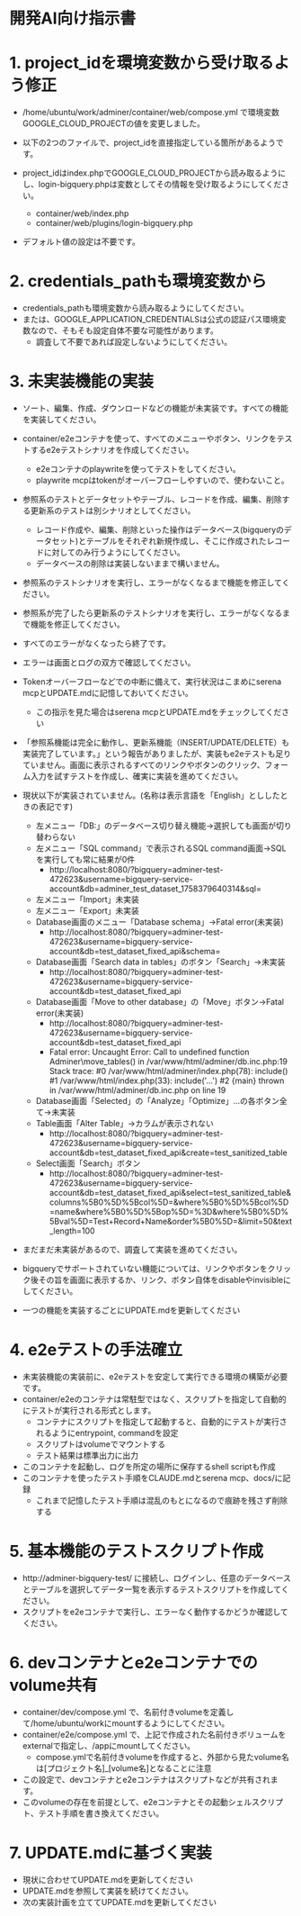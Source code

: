 # 開発AI向け指示書

# 1. project_idを環境変数から受け取るよう修正
* /home/ubuntu/work/adminer/container/web/compose.yml
で環境変数GOOGLE_CLOUD_PROJECTの値を変更しました。

* 以下の2つのファイルで、project_idを直接指定している箇所があるようです。
* project_idはindex.phpでGOOGLE_CLOUD_PROJECTから読み取るようにし、login-bigquery.phpは変数としてその情報を受け取るようにしてください。
	* container/web/index.php
	* container/web/plugins/login-bigquery.php
* デフォルト値の設定は不要です。


# 2. credentials_pathも環境変数から
* credentials_pathも環境変数から読み取るようにしてください。
* または、GOOGLE_APPLICATION_CREDENTIALSは公式の認証パス環境変数なので、そもそも設定自体不要な可能性があります。
	* 調査して不要であれば設定しないようにしてください。

# 3. 未実装機能の実装
* ソート、編集、作成、ダウンロードなどの機能が未実装です。すべての機能を実装してください。
* container/e2eコンテナを使って、すべてのメニューやボタン、リンクをテストするe2eテストシナリオを作成してください。
	* e2eコンテナのplaywriteを使ってテストをしてください。
	* playwrite mcpはtokenがオーバーフローしやすいので、使わないこと。
* 参照系のテストとデータセットやテーブル、レコードを作成、編集、削除する更新系のテストは別シナリオとしてください。
	* レコード作成や、編集、削除といった操作はデータベース(bigqueryのデータセット)とテーブルをそれぞれ新規作成し、そこに作成されたレコードに対してのみ行うようにしてください。
	* データベースの削除は実装しないままで構いません。
* 参照系のテストシナリオを実行し、エラーがなくなるまで機能を修正してください。
* 参照系が完了したら更新系のテストシナリオを実行し、エラーがなくなるまで機能を修正してください。
* すべてのエラーがなくなったら終了です。
* エラーは画面とログの双方で確認してください。
* Tokenオーバーフローなどでの中断に備えて、実行状況はこまめにserena mcpとUPDATE.mdに記憶しておいてください。
	* この指示を見た場合はserena mcpとUPDATE.mdをチェックしてください

* 「参照系機能は完全に動作し、更新系機能（INSERT/UPDATE/DELETE）も実装完了しています。」という報告がありましたが、実装もe2eテストも足りていません。画面に表示されるすべてのリンクやボタンのクリック、フォーム入力を試すテストを作成し、確実に実装を進めてください。

* 現状以下が実装されていません。(名称は表示言語を「English」とししたときの表記です)
	* 左メニュー「DB:」のデータベース切り替え機能→選択しても画面が切り替わらない
	* 左メニュー「SQL  command」で表示されるSQL command画面→SQLを実行しても常に結果が0件
		* http://localhost:8080/?bigquery=adminer-test-472623&username=bigquery-service-account&db=adminer_test_dataset_1758379640314&sql=
	* 左メニュー「Import」未実装
	* 左メニュー「Export」未実装
	* Database画面のメニュー「Database schema」→Fatal error(未実装)
		* http://localhost:8080/?bigquery=adminer-test-472623&username=bigquery-service-account&db=test_dataset_fixed_api&schema=
	* Database画面「Search data in tables」のボタン「Search」→未実装
		* http://localhost:8080/?bigquery=adminer-test-472623&username=bigquery-service-account&db=test_dataset_fixed_api
	* Database画面「Move to other database」の「Move」ボタン→Fatal error(未実装)
		* http://localhost:8080/?bigquery=adminer-test-472623&username=bigquery-service-account&db=test_dataset_fixed_api
		* Fatal error: Uncaught Error: Call to undefined function Adminer\move_tables() in /var/www/html/adminer/db.inc.php:19 Stack trace: #0 /var/www/html/adminer/index.php(78): include() #1 /var/www/html/index.php(33): include('...') #2 {main} thrown in /var/www/html/adminer/db.inc.php on line 19
	* Database画面「Selected」の「Analyze」「Optimize」...の各ボタン全て→未実装
	* Table画面「Alter Table」→カラムが表示されない
		* http://localhost:8080/?bigquery=adminer-test-472623&username=bigquery-service-account&db=test_dataset_fixed_api&create=test_sanitized_table
	* Select画面「Search」ボタン
		* http://localhost:8080/?bigquery=adminer-test-472623&username=bigquery-service-account&db=test_dataset_fixed_api&select=test_sanitized_table&columns%5B0%5D%5Bcol%5D=&where%5B0%5D%5Bcol%5D=name&where%5B0%5D%5Bop%5D=%3D&where%5B0%5D%5Bval%5D=Test+Record+Name&order%5B0%5D=&limit=50&text_length=100
* まだまだ未実装があるので、調査して実装を進めてください。
* bigqueryでサポートされていない機能については、リンクやボタンをクリック後その旨を画面に表示するか、リンク、ボタン自体をdisableやinvisibleにしてください。

* 一つの機能を実装するごとにUPDATE.mdを更新してください


# 4. e2eテストの手法確立
* 未実装機能の実装前に、e2eテストを安定して実行できる環境の構築が必要です。
* container/e2eのコンテナは常駐型ではなく、スクリプトを指定して自動的にテストが実行される形式とします。
	* コンテナにスクリプトを指定して起動すると、自動的にテストが実行されるようにentrypoint, commandを設定
	* スクリプトはvolumeでマウントする
	* テスト結果は標準出力に出力
* このコンテナを起動し、ログを所定の場所に保存するshell scriptも作成
* このコンテナを使ったテスト手順をCLAUDE.mdとserena mcp、docs/に記録
	* これまで記憶したテスト手順は混乱のもとになるので痕跡を残さず削除する


# 5. 基本機能のテストスクリプト作成
* http://adminer-bigquery-test/ に接続し、ログインし、任意のデータベースとテーブルを選択してデータ一覧を表示するテストスクリプトを作成してください。
* スクリプトをe2eコンテナで実行し、エラーなく動作するかどうか確認してください。


# 6. devコンテナとe2eコンテナでのvolume共有
* container/dev/compose.yml で、名前付きvolumeを定義して/home/ubuntu/workにmountするようにしてください。
* container/e2e/compose.yml で、上記で作成された名前付きボリュームをexternalで指定し、/appにmountしてください。
	* compose.ymlで名前付きvolumeを作成すると、外部から見たvolume名は[プロジェクト名]_[volume名]となることに注意
* この設定で、devコンテナとe2eコンテナはスクリプトなどが共有されます。
* このvolumeの存在を前提として、e2eコンテナとその起動シェルスクリプト、テスト手順を書き換えてください。

# 7. UPDATE.mdに基づく実装
* 現状に合わせてUPDATE.mdを更新してください
* UPDATE.mdを参照して実装を続けてください。
* 次の実装計画を立ててUPDATE.mdを更新してください
